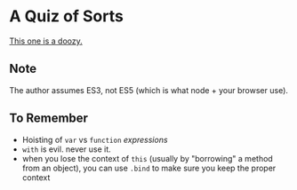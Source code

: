 # A Quiz of Sorts
[This one is a doozy.](http://perfectionkills.com/javascript-quiz/)

## Note
The author assumes ES3, not ES5 (which is what node + your browser use).

## To Remember
* Hoisting of `var` vs `function` _expressions_
* `with` is evil. never use it.
* when you lose the context of `this` (usually by "borrowing" a method from an object), you can use `.bind` to make sure you keep the proper context